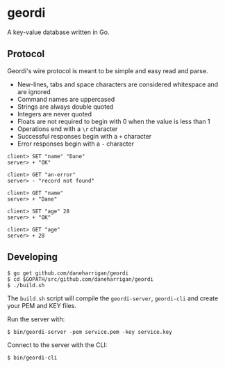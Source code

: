 # geordi

A key-value database written in Go.

## Protocol

Geordi's wire protocol is meant to be simple and easy read and parse.

* New-lines, tabs and space characters are considered whitespace and are ignored
* Command names are uppercased
* Strings are always double quoted
* Integers are never quoted
* Floats are not required to begin with 0 when the value is less than 1
* Operations end with a `\r` character
* Successful responses begin with a `+` character
* Error responses begin with a `-` character

```
client> SET "name" "Dane"
server> + "OK"

client> GET "an-error"
server> - "record not found"

client> GET "name"
server> + "Dane"

client> SET "age" 28
server> + "OK"

client> GET "age"
server> + 28
```

## Developing

```console
$ go get github.com/daneharrigan/geordi
$ cd $GOPATH/src/github.com/daneharrigan/geordi
$ ./build.sh
```

The `build.sh` script will compile the `geordi-server`, `geordi-cli` and create
your PEM and KEY files.

Run the server with:

```console
$ bin/geordi-server -pem service.pem -key service.key
```

Connect to the server with the CLI:

```console
$ bin/geordi-cli
```
